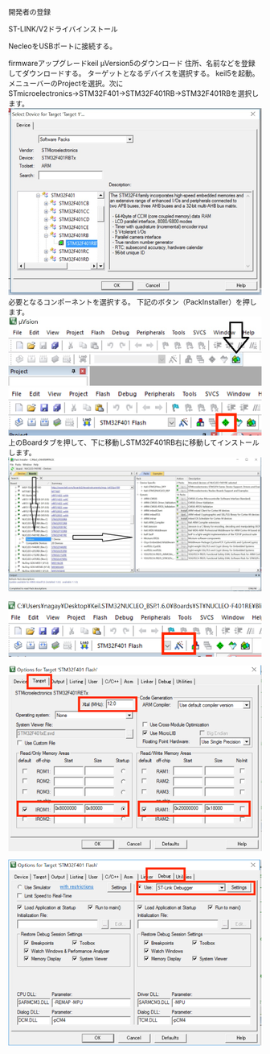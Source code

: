 開発者の登録

ST-LINK/V2ドライバインストール

NecleoをUSBポートに接続する。

firmwareアップグレードkeil μVersion5のダウンロード
  住所、名前などを登録してダウンロードする。
ターゲットとなるデバイスを選択する。
keil5を起動。メニューバーのProjectを選択。次にSTmicroelectronics→STM32F401→STM32F401RB→STM32F401RBを選択します。
![Ｋｅｉｌ設定画面](../img/Keil_Soc_Select.jpg)
必要となるコンポーネントを選択する。
下記のボタン（PackInstaller）を押します。
![InstallButton](../img/BoradPackInstall.jpg)
![InstallButton](../img/ManegerInstallButton.png)
上のBoardタブを押して、下に移動しSTM32F401RB右に移動してインストールします。
![DownloadButton](../img/BoardDownload.jpg)

![OptionForTargetButton](../img/OptionForTarget.png)

![TargetConf](../img/TargetPhoto.png)

![DebugerPhoto](../img/DebugerPhoto.png)
